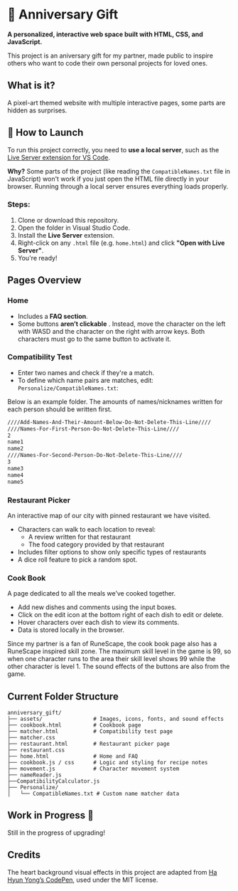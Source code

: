 #  🎁 Anniversary Gift

**A personalized, interactive web space built with HTML, CSS, and JavaScript.**

This project is an aniversary gift for my partner, made public to inspire others who want to code their own personal projects for loved ones.

## What is it?

A pixel-art themed website with multiple interactive pages, some parts are hidden as surprises.

## 🚀 How to Launch

To run this project correctly, you need to **use a local server**, such as the [Live Server extension for VS Code](https://marketplace.visualstudio.com/items?itemName=ritwickdey.LiveServer).

**Why?** Some parts of the project (like reading the `CompatibleNames.txt` file in JavaScript) won't work if you just open the HTML file directly in your browser. Running through a local server ensures everything loads properly.

### Steps:
1. Clone or download this repository.
2. Open the folder in Visual Studio Code.
3. Install the **Live Server** extension.
4. Right-click on any `.html` file (e.g. `home.html`) and click **"Open with Live Server"**.
5. You're ready!

## Pages Overview

### Home

- Includes a **FAQ section**.
- Some buttons **aren’t clickable** . Instead, move the character on the left with WASD and the character on the right with arrow keys. Both characters must go to the same button to activate it.

### Compatibility Test

- Enter two names and check if they're a match.
- To define which name pairs are matches, edit:  `Personalize/CompatibleNames.txt`:

Below is an example folder. The amounts of names/nicknames written for each person should be written first.
```txt
////Add-Names-And-Their-Amount-Below-Do-Not-Delete-This-Line////
////Names-For-First-Person-Do-Not-Delete-This-Line////
2
name1
name2
////Names-For-Second-Person-Do-Not-Delete-This-Line////
3
name3
name4
name5
```

### Restaurant Picker
An interactive map of our city with pinned restaurant we have visited.

- Characters can walk to each location to reveal:
  - A review written for that restaurant
  - The food category provided by that restaurant
- Includes filter options to show only specific types of restaurants
- A dice roll feature to pick a random spot.

### Cook Book
A page dedicated to all the meals we’ve cooked together.

- Add new dishes and comments using the input boxes.
- Click on the edit icon at the bottom right of each dish to edit or delete.
- Hover characters over each dish to view its comments.
- Data is stored locally in the browser.

Since my partner is a fan of RuneScape, the cook book page also has a RuneScape inspired skill zone. The maximum skill level in the game is 99, so when one character runs to the area their skill level shows 99 while the other character is level 1.
The sound effects of the buttons are also from the game.

## Current Folder Structure

```
anniversary_gift/
├── assets/                # Images, icons, fonts, and sound effects
├── cookbook.html          # Cookbook page
├── matcher.html           # Compatibility test page
├── matcher.css
├── restaurant.html        # Restaurant picker page
├── restaurant.css
├── home.html              # Home and FAQ
├── cookbook.js / css      # Logic and styling for recipe notes
├── movement.js            # Character movement system
├── nameReader.js
├──CompatibilityCalculator.js
├── Personalize/
│   └── CompatibleNames.txt # Custom name matcher data
```

## Work in Progress 🚧
Still in the progress of upgrading!

## Credits

The heart background visual effects in this project are adapted from [Ha Hyun Yong’s CodePen](https://codepen.io/lovefield/pen/vEvqZV), used under the MIT license.
